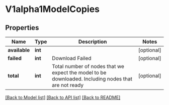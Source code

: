 # V1alpha1ModelCopies

## Properties
Name | Type | Description | Notes
------------ | ------------- | ------------- | -------------
**available** | **int** |  | [optional] 
**failed** | **int** | Download Failed | [optional] 
**total** | **int** | Total number of nodes that we expect the model to be downloaded. Including nodes that are not ready | [optional] 

[[Back to Model list]](../README.md#documentation-for-models) [[Back to API list]](../README.md#documentation-for-api-endpoints) [[Back to README]](../README.md)


